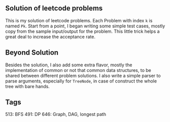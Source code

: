 ## Solution of leetcode problems
This is my solution of leetcode problems. Each Problem with index `k` is named `Pk`. Start from a point, I began writing some simple test cases, mostly copy from the sample input/output for the problem. This little trick helps a great deal to increase the acceptance rate. 
## Beyond Solution
Besides the solution, I also add some extra flavor, mostly the implementation of common or not that common data structures, to be shared between different problem solutions. I also write a simple parser to parse arguments, especially for `TreeNode`, in case of construct the whole tree with bare hands.
## Tags
513: BFS
491: DP
646: Graph, DAG, longest path